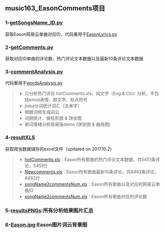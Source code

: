 ## music163_EasonComments项目

### 1-[getSongsName_ID.py]()
获取Eason网易云单曲对应ID，代码重用于[EasonLyrics.py](https://github.com/Eajack/py_spider/blob/master/%E5%8A%A8%E6%80%81%E7%88%AC%E8%99%AB/music163_EasonLyrics/EasonLyrics.py)

### 2-[getComments.py]()
获取对应ID单曲的评论数、热门评论文本数据以及最新10条评论文本数据

### 3-[commentAnalysis.py]()
代码重用于[wordsAnalysis.py](https://github.com/Eajack/py_spider/blob/master/%E5%8A%A8%E6%80%81%E7%88%AC%E8%99%AB/music163_EasonLyrics/wordsAnalysis.py)

>* 只分析热门评论 hotComments.xls，纯文字（Eng & Chi）分析，不包括emoji表情、颜文字、标点符号
>* jieba分词统计词汇（去单字）
>* 根据词频生成词云
>* 词频统计，做柱形图 & 饼状图
>* 歌词情绪分析简易版demo (饼状图 & 曲线图)

### 4-[resultXLS]()
获取爬虫数据储存的excel文件（updated on 2017.10.2）

>* [hotComments.xls]()：Eason所有歌曲的热门评论文本数据，共5451条评论，5451行
>* [Newcomments.xls]()：Eason所有歌曲最新10条评论，共8492条评论，8492行
>* [songName2commentsNum.xls]()：Eason所有歌曲以及对应的网易云单曲ID
>* [songName2commentsNum.xls]()：Eason所有歌曲对应的评论数

### 5-[resultsPNGs]():所有分析结果图片汇总

### 6-[Eason.jpg]():Eason图片词云背景图